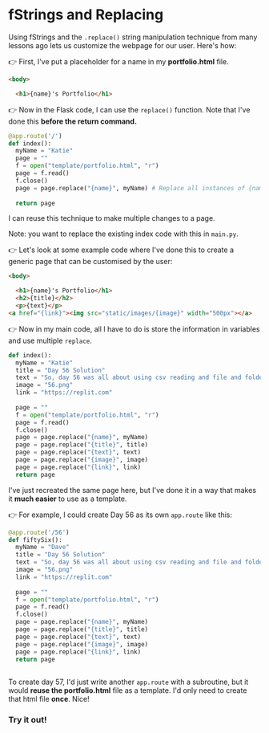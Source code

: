 # fStrings and Replacing

Using fStrings and the `.replace()` string manipulation technique from many lessons ago lets us customize the webpage for our user. Here's how:


👉 First, I've put a placeholder for a name in my **portfolio.html** file.

```html
<body>

  <h1>{name}'s Portfolio</h1>
```

👉 Now in the Flask code, I can use the `replace()` function.  Note that I've done this **before the return command.**

```python
@app.route('/')
def index():
  myName = "Katie"
  page = ""
  f = open("template/portfolio.html", "r")
  page = f.read()
  f.close()
  page = page.replace("{name}", myName) # Replace all instances of {name} with the contents of the 'myName' variable
  
  return page
```
I can reuse this technique to make multiple changes to a page.

Note: you want to replace the existing index code with this in `main.py`.

👉 Let's look at some example code where I've done this to create a generic page that can be customised by the user:

```html
<body>

  <h1>{name}'s Portfolio</h1>
  <h2>{title}</h2>
  <p>{text}</p>
<a href="{link}"><img src="static/images/{image}" width="500px"></a>
```

👉 Now in my main code, all I have to do is store the information in variables and use multiple `replace`.

```python
def index():
  myName = "Katie"
  title = "Day 56 Solution"
  text = "So, day 56 was all about using csv reading and file and folder manipulation to make 100 files in dozens of folders. This was tricky because the names of the folders and files were based on the top 100 streaming songs and so weren't simple to encode."
  image = "56.png"
  link = "https://replit.com"
  
  page = ""
  f = open("template/portfolio.html", "r")
  page = f.read()
  f.close()
  page = page.replace("{name}", myName)
  page = page.replace("{title}", title)
  page = page.replace("{text}", text)
  page = page.replace("{image}", image)
  page = page.replace("{link}", link)
  return page
```

I've just recreated the same page here, but I've done it in a way that makes it **much easier** to use as a template.

👉 For example, I could create Day 56 as its own `app.route` like this:

```python
@app.route('/56')
def fiftySix():
  myName = "Dave"
  title = "Day 56 Solution"
  text = "So, day 56 was all about using csv reading and file and folder manipulation to make 100 files in dozens of folders. This was tricky because the names of the folders and files were based on the top 100 streaming songs and so weren't simple to encode."
  image = "56.png"
  link = "https://replit.com"
  
  page = ""
  f = open("template/portfolio.html", "r")
  page = f.read()
  f.close()
  page = page.replace("{name}", myName)
  page = page.replace("{title}", title)
  page = page.replace("{text}", text)
  page = page.replace("{image}", image)
  page = page.replace("{link}", link)
  return page
 
```
To create day 57, I'd just write another `app.route` with a subroutine, but it would **reuse the portfolio.html** file as a template.  I'd only need to create that html file **once**. Nice!

### Try it out!